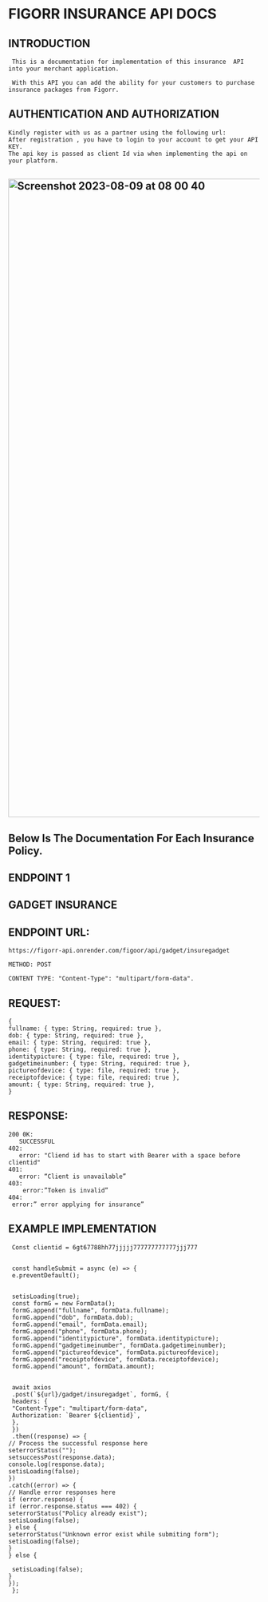 # FIGORR INSURANCE API DOCS 


## INTRODUCTION


     This is a documentation for implementation of this insurance  API into your merchant application.

     With this API you can add the ability for your customers to purchase insurance packages from Figorr.

## AUTHENTICATION AND AUTHORIZATION

    Kindly register with us as a partner using the following url:
    After registration , you have to login to your account to get your API KEY.
    The api key is passed as client Id via when implementing the api on your platform.

## <img width="1277" alt="Screenshot 2023-08-09 at 08 00 40" src="https://github.com/slyman1234/figorrapidocs/assets/103638220/d9d17975-d826-4c30-ba85-c2f7e2623185">

## Below Is The  Documentation For Each Insurance Policy.

## ENDPOINT 1  
## GADGET INSURANCE

## ENDPOINT URL: 
     
    https://figorr-api.onrender.com/figoor/api/gadget/insuregadget

    METHOD: POST

    CONTENT TYPE: "Content-Type": "multipart/form-data".

## REQUEST:

    {
    fullname: { type: String, required: true },
    dob: { type: String, required: true },
    email: { type: String, required: true },
    phone: { type: String, required: true },
    identitypicture: { type: file, required: true },
    gadgetimeinumber: { type: String, required: true },
    pictureofdevice: { type: file, required: true },
    receiptofdevice: { type: file, required: true },
    amount: { type: String, required: true },
    }

## RESPONSE:

    200 0K:
       SUCCESSFUL
    402:   
       error: "Cliend id has to start with Bearer with a space before clientid"
    401:   
       error: “Client is unavailable”
    403:   
        error:”Token is invalid”
    404:   
     error:” error applying for insurance”



## EXAMPLE IMPLEMENTATION



     Const clientid = 6gt67788hh77jjjjj777777777777jjj777 


     const handleSubmit = async (e) => {
     e.preventDefault();


     setisLoading(true);
     const formG = new FormData();
     formG.append("fullname", formData.fullname);
     formG.append("dob", formData.dob);
     formG.append("email", formData.email);
     formG.append("phone", formData.phone);
     formG.append("identitypicture", formData.identitypicture);
     formG.append("gadgetimeinumber", formData.gadgetimeinumber);
     formG.append("pictureofdevice", formData.pictureofdevice);
     formG.append("receiptofdevice", formData.receiptofdevice);
     formG.append("amount", formData.amount);


     await axios
     .post(`${url}/gadget/insuregadget`, formG, {
     headers: {
     "Content-Type": "multipart/form-data",
     Authorization: `Bearer ${clientid}`,
     },
     })
     .then((response) => {
    // Process the successful response here
    seterrorStatus("");
    setsuccessPost(response.data);
    console.log(response.data);
    setisLoading(false);
    })
    .catch((error) => {
    // Handle error responses here
    if (error.response) {
    if (error.response.status === 402) {
    seterrorStatus("Policy already exist");
    setisLoading(false);
    } else {
    seterrorStatus("Unknown error exist while submiting form");
    setisLoading(false);
    }
    } else {
  
     setisLoading(false);
    }
    });
     };
